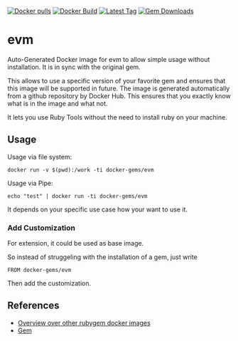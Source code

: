 [![Docker pulls](https://img.shields.io/docker/pulls/rubygem/evm.svg)](https://hub.docker.com/r/rubygem/evm/)
[![Docker Build](https://img.shields.io/docker/automated/rubygem/evm.svg)](https://hub.docker.com/r/rubygem/evm/)
[![Latest Tag](https://img.shields.io/github/tag/docker-rubygem/evm.svg)](https://hub.docker.com/r/rubygem/evm/)
[![Gem Downloads](https://img.shields.io/gem/dt/evm.svg)](https://rubygems.org/gems/evm/)
# evm

Auto-Generated Docker image for evm to allow simple usage without installation.
It is in sync with the original gem.

This allows to use a specific version of your favorite gem and ensures that this image will be supported in future.
The image is generated automatically from a github repository by Docker Hub.
This ensures that you exactly know what is in the image and what not.

It lets you use Ruby Tools without the need to install ruby on your machine.

## Usage

Usage via file system:

`docker run -v $(pwd):/work -ti docker-gems/evm`

Usage via Pipe:

`echo "test" | docker run -ti docker-gems/evm`

It depends on your specific use case how your want to use it.

### Add Customization

For extension, it could be used as base image.

So instead of struggeling with the installation of a gem, just write

`FROM docker-gems/evm`

Then add the customization.

## References

 - [Overview over other rubygem docker images](https://github.com/thinkbot/docker-rubygem)
 - [Gem](https://rubygems.org/gems/evm/)
